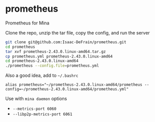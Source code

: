 # prometheus

Prometheus for Mina

Clone the repo, unzip the tar file, copy the config, and run the server

```sh
git clone git@github.com:Isaac-DeFrain/prometheus.git
cd prometheus
tar xvf prometheus-2.43.0.linux-amd64.tar.gz
cp prometheus.yml prometheus-2.43.0.linux-amd64
cd prometheus-2.43.0.linux-amd64
./prometheus --config.file=prometheus.yml
```

Also a good idea, add to `~/.bashrc`

```
alias prometheus="~/prometheus-2.43.0.linux-amd64/prometheus --config=~/prometheus-2.43.0.linux-amd64/prometheus.yml"
```

Use with `mina daemon` options
- `--metrics-port 6060`
- `--libp2p-metrics-port 6061`
